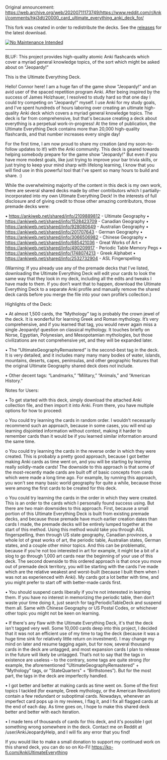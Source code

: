 Original announcement: https://web.archive.org/web/20200711173749/https://www.reddit.com/r/Anki/comments/hkj3dt/20000_card_ultimate_everything_anki_deck_for/

This fork was created in order to redistribute the decks. See the [releases](https://github.com/david-allison/Anki_Ultimate_Everything/releases/) for the latest download.

[![No Maintenance Intended](http://unmaintained.tech/badge.svg)](http://unmaintained.tech/)

----


BLUF: This project provides high-quality atomic Anki flashcards which cover a myriad general knowledge topics, of the sort which might be asked about on “Jeopardy!”

This is the Ultimate Everything Deck.

Hello! Connor here! I am a huge fan of the game show "Jeopardy!" and an avid user of the spaced repetition program Anki. After being inspired by the success of James Holzhauer, I resolved to study hard so that one day I could try competing on "Jeopardy!" myself. I use Anki for my study goals, and I've spent hundreds of hours laboring over creating an ultimate high-quality Anki deck which covers a myriad general knowledge topics. The deck is far from comprehensive, but that's because creating a deck about everything is a perpetual work-in-progress! At the time of publication, the Ultimate Everything Deck contains more than 20,000 high-quality flashcards, and that number increases every single day!

For the first time, I am now proud to share my creation (and my soon-to-follow updates to it!) with the Anki community. This deck is geared towards helping somebody prepare for the game show "Jeopardy!" But even if you have more modest goals, like just trying to improve your bar trivia skills, or just trying to keep your mind sharp with lifelong learning, I know that you will find use in this powerful tool that I've spent so many hours to build and share. :)

While the overwhelming majority of the content in this deck is my own work, there are several shared decks made by other contributors which I partially-incorporated into my own Ultimate Everything Deck! In the interests of full disclosure and of giving credit to those other amazing contributors, those premade decks were:

•	https://ankiweb.net/shared/info/2109889812 - Ultimate Geography
•	https://ankiweb.net/shared/info/1528423709 - Canadian Geography
•	https://ankiweb.net/shared/info/928080649   - Australian Geography
•	https://ankiweb.net/shared/info/201707643   - German Geography
•	https://ankiweb.net/shared/info/3066506982 - Chinese Geography
•	https://ankiweb.net/shared/info/685421036   - Great Works of Art
•	https://ankiweb.net/shared/info/490209917   - Periodic Table Memory Pegs
•	https://ankiweb.net/shared/info/1748074213 - Greek Alphabet
•	https://ankiweb.net/shared/info/2532732904 - ASL Fingerspelling

(Warning: If you already use any of the premade decks that I’ve listed, downloading the Ultimate Everything Deck will edit your cards to look the same way that they look in my deck, including all the edits and tweaks I have made to them. If you don’t want that to happen, download the Ultimate Everything Deck to a separate Anki profile and manually remove the shared deck cards before you merge the file into your own profile’s collection.)

Highlights of the Deck:

•	At almost 1,500 cards, the “Mythology” tag is probably the crown jewel of the deck. It is wonderful for learning Greek and Roman mythology. It’s very comprehensive, and if you learned that tag, you would never again miss a single Jeopardy! question on classical mythology. It touches briefly on Norse, Egyptian, Polynesian, and Mesopotamian mythologies, but those civilizations are not comprehensive yet, and they will be expanded later.

•	The “UltimateGeographyRemastered” is the second-best tag in the deck. It is very detailed, and it includes many many many bodies of water, islands, mountains, deserts, capes, peninsulas, and other geographic features that the original Ultimate Geography shared deck does not include.

•	Other decent tags: “Landmarks,” “Military,” “Animals,” and “American History.”

Notes for Users:

•	To get started with this deck, simply download the attached Anki collection file, and then import it into Anki. From there, you have multiple options for how to proceed: 

  o	You could try learning the cards in random order. I wouldn’t necessarily recommend such an approach, because in some cases, you will end up learning disjointed information without context, making it harder to remember cards than it would be if you learned similar information around the same time.

  o	You could try learning the cards in the reverse order in which they were created. This is probably a pretty good approach, because I got better making Anki cards as time went on, and you will be starting by learning really solidly-made cards! The downside to this approach is that some of the most-recently made cards are built off of basic concepts from cards which were made a long time ago. For example, by running this approach, you won’t see many basic world geography for quite a while, because those were among the first cards to be created for this deck.
  
  o	You could try learning the cards in the order in which they were created. This is an order to the cards which I personally found success using. But there are two main downsides to this approach. First, because a small portion of this Ultimate Everything Deck is built from existing premade decks, and because those premade have much earlier creation dates than cards I made, the premade decks will be entirely lumped together at the start of this method. Using this method would take you through ASL fingerspelling, then through US state geography, Canadian provinces, a whole lot of great works of art, the periodic table, Australian states, German states, and a couple other minor topics. And this can be problematic, because if you’re not too interested in art for example, it might be a bit of a slog to go through 1,000 art cards near the beginning of your use of this deck. The second downside to this ordered approach is that once you move out of premade deck territory, you will be starting with the cards I’ve made which are the relative weakest and worst-built (because I built them when I was not as experienced with Anki). My cards got a lot better with time, and you might prefer to start off with better-made cards first. 
  
•	You should suspend cards liberally if you’re not interested in learning them. If you have no interest in memorizing the periodic table, then don’t waste your time doing it, just search for tag:PeriodicTableDeck and suspend them all. Same with Chinese Geography or US Postal Codes, or whichever other topic you might not be keen on learning.

•	If there's any flaw with the Ultimate Everything Deck, it's that the deck isn't tagged very well. Some 10,000 cards deep into this project, I decided that it was not an efficient use of my time to tag the deck (because it was a huge time sink for relatively little return on investment). I may change my mind on later and resume tagging again, but for now, several thousand cards in the deck are untagged, and most expansion cards I plan to release in the future will likely be untagged. That’s not to say that the tags in existence are useless – to the contrary, some tags are quite strong (for example, the aforementioned "UltimateGeographyRemastered" + "Mythology" tags, or "StateQuarters" + “Birthstones”). But for the most part, the tags in the deck are imperfectly handled.

•	I got better and better at making cards as time went on. Some of the first topics I tackled (for example, Greek mythology, or the American Revolution) contain a few redundant or suboptimal cards. Nowadays, whenever an imperfect card pops up in my reviews, I flag it, and I fix all flagged cards at the end of each day. As time goes on, I hope to make this shared deck better and better with each iteration.

•	I made tens of thousands of cards for this deck, and it's possible I got something wrong somewhere in the deck. Contact me on Reddit at /user/AnkiJeopardyHelp, and I will fix any error that you find!

If you would like to make a small donation to support my continued work on this shared deck, you can do so on Ko-Fi! https://ko-fi.com/AnkiUltimateEverything
